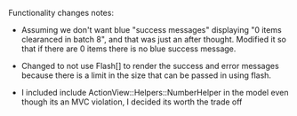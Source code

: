 Functionality changes notes:

* Assuming we don't want blue "success messages" displaying "0 items clearanced in batch 8", and that was just an after thought. Modified it so that if there are 0 items there is no blue success message.
* Changed to not use Flash[] to render the success and error messages because there is a limit in the size that can be passed in using flash.


* I included include ActionView::Helpers::NumberHelper in the model even though its an MVC violation, I decided its worth the trade off
